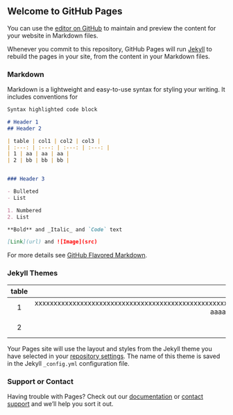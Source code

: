 ## Welcome to GitHub Pages

You can use the [editor on GitHub](https://github.com/tom--bo/ghp-sample/edit/gh-pages/index.md) to maintain and preview the content for your website in Markdown files.

Whenever you commit to this repository, GitHub Pages will run [Jekyll](https://jekyllrb.com/) to rebuild the pages in your site, from the content in your Markdown files.

### Markdown

Markdown is a lightweight and easy-to-use syntax for styling your writing. It includes conventions for

```markdown
Syntax highlighted code block

# Header 1
## Header 2

| table | col1 | col2 | col3 |
| :---: | :---: | :---: | :---: |
| 1 | aa | aa | aa |
| 2 | bb | bb | bb | 


### Header 3

- Bulleted
- List

1. Numbered
2. List

**Bold** and _Italic_ and `Code` text

[Link](url) and ![Image](src)
```

For more details see [GitHub Flavored Markdown](https://guides.github.com/features/mastering-markdown/).

### Jekyll Themes

| table | col1 | col2 | col3 |
| :---: | :---: | :---: | :---: |
| 1 | xxxxxxxxxxxxxxxxxxxxxxxxxxxxxxxxxxxxxxxxxxxxxxxxxxxxxxxxxxxxxxxxxxxxxxxxxxxxxxxxxxxxxxxxxxxxxxxxxxxxxxxxxxxxxxxxxxxxxxxxxxxxxxxxxxxxxxxxx<br>aaaaaaaaaaaaaaaaaaaaaaaaaaaaaaaaaaaaaaaaaaa | aa | aa |
| 2 | bb | bb | b<br>b | 




Your Pages site will use the layout and styles from the Jekyll theme you have selected in your [repository settings](https://github.com/tom--bo/ghp-sample/settings). The name of this theme is saved in the Jekyll `_config.yml` configuration file.

### Support or Contact

Having trouble with Pages? Check out our [documentation](https://docs.github.com/categories/github-pages-basics/) or [contact support](https://github.com/contact) and we’ll help you sort it out.
